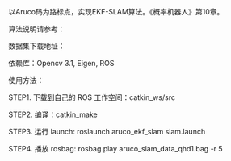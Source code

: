
以Aruco码为路标点，实现EKF-SLAM算法。《概率机器人》第10章。

算法说明请参考：

数据集下载地址：


依赖库：Opencv 3.1, Eigen, ROS

使用方法：

STEP1. 下载到自己的 ROS 工作空间：catkin_ws/src

STEP2. 编译：catkin_make

STEP3. 运行 launch: roslaunch aruco_ekf_slam slam.launch

STEP4. 播放 rosbag: rosbag play aruco_slam_data_qhd1.bag -r 5

